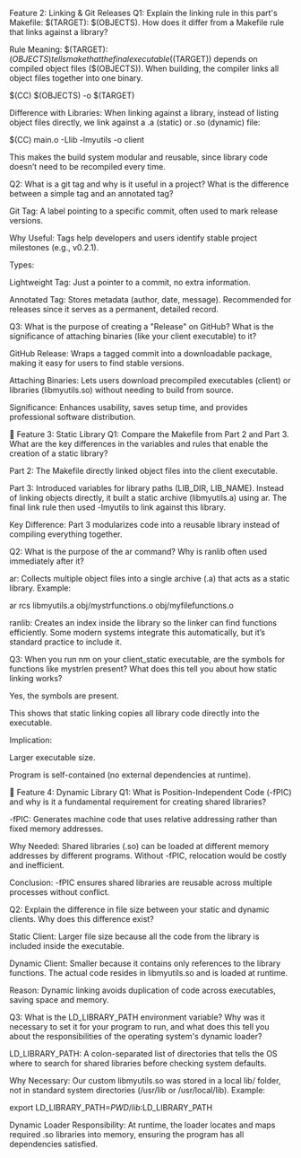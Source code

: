 Feature 2: Linking & Git Releases
Q1: Explain the linking rule in this part's Makefile: $(TARGET): $(OBJECTS). How does it differ from a Makefile rule that links against a library?

Rule Meaning:
$(TARGET): $(OBJECTS) tells make that the final executable ($(TARGET)) depends on compiled object files ($(OBJECTS)). When building, the compiler links all object files together into one binary.

$(CC) $(OBJECTS) -o $(TARGET)


Difference with Libraries:
When linking against a library, instead of listing object files directly, we link against a .a (static) or .so (dynamic) file:

$(CC) main.o -Llib -lmyutils -o client


This makes the build system modular and reusable, since library code doesn’t need to be recompiled every time.

Q2: What is a git tag and why is it useful in a project? What is the difference between a simple tag and an annotated tag?

Git Tag: A label pointing to a specific commit, often used to mark release versions.

Why Useful: Tags help developers and users identify stable project milestones (e.g., v0.2.1).

Types:

Lightweight Tag: Just a pointer to a commit, no extra information.

Annotated Tag: Stores metadata (author, date, message). Recommended for releases since it serves as a permanent, detailed record.

Q3: What is the purpose of creating a "Release" on GitHub? What is the significance of attaching binaries (like your client executable) to it?

GitHub Release: Wraps a tagged commit into a downloadable package, making it easy for users to find stable versions.

Attaching Binaries: Lets users download precompiled executables (client) or libraries (libmyutils.so) without needing to build from source.

Significance: Enhances usability, saves setup time, and provides professional software distribution.

🔹 Feature 3: Static Library
Q1: Compare the Makefile from Part 2 and Part 3. What are the key differences in the variables and rules that enable the creation of a static library?

Part 2: The Makefile directly linked object files into the client executable.

Part 3: Introduced variables for library paths (LIB_DIR, LIB_NAME). Instead of linking objects directly, it built a static archive (libmyutils.a) using ar. The final link rule then used -lmyutils to link against this library.

Key Difference: Part 3 modularizes code into a reusable library instead of compiling everything together.

Q2: What is the purpose of the ar command? Why is ranlib often used immediately after it?

ar: Collects multiple object files into a single archive (.a) that acts as a static library.
Example:

ar rcs libmyutils.a obj/mystrfunctions.o obj/myfilefunctions.o


ranlib: Creates an index inside the library so the linker can find functions efficiently. Some modern systems integrate this automatically, but it’s standard practice to include it.

Q3: When you run nm on your client_static executable, are the symbols for functions like mystrlen present? What does this tell you about how static linking works?

Yes, the symbols are present.

This shows that static linking copies all library code directly into the executable.

Implication:

Larger executable size.

Program is self-contained (no external dependencies at runtime).

🔹 Feature 4: Dynamic Library
Q1: What is Position-Independent Code (-fPIC) and why is it a fundamental requirement for creating shared libraries?

-fPIC: Generates machine code that uses relative addressing rather than fixed memory addresses.

Why Needed: Shared libraries (.so) can be loaded at different memory addresses by different programs. Without -fPIC, relocation would be costly and inefficient.

Conclusion: -fPIC ensures shared libraries are reusable across multiple processes without conflict.

Q2: Explain the difference in file size between your static and dynamic clients. Why does this difference exist?

Static Client: Larger file size because all the code from the library is included inside the executable.

Dynamic Client: Smaller because it contains only references to the library functions. The actual code resides in libmyutils.so and is loaded at runtime.

Reason: Dynamic linking avoids duplication of code across executables, saving space and memory.

Q3: What is the LD_LIBRARY_PATH environment variable? Why was it necessary to set it for your program to run, and what does this tell you about the responsibilities of the operating system's dynamic loader?

LD_LIBRARY_PATH: A colon-separated list of directories that tells the OS where to search for shared libraries before checking system defaults.

Why Necessary: Our custom libmyutils.so was stored in a local lib/ folder, not in standard system directories (/usr/lib or /usr/local/lib).
Example:

export LD_LIBRARY_PATH=$PWD/lib:$LD_LIBRARY_PATH


Dynamic Loader Responsibility: At runtime, the loader locates and maps required .so libraries into memory, ensuring the program has all dependencies satisfied.
